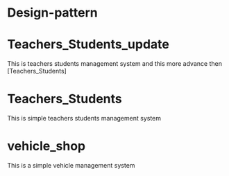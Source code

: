 # Design-pattern

# Teachers_Students_update
This is teachers students management system and this more advance then [Teachers_Students]

# Teachers_Students
This is simple teachers students management system

# vehicle_shop
This is a simple vehicle management system
